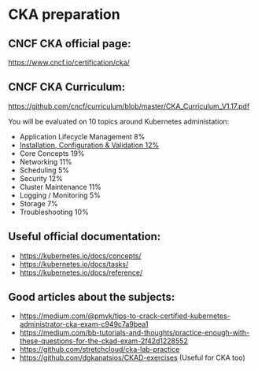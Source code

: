 # CKA preparation

## CNCF CKA official page:

https://www.cncf.io/certification/cka/

## CNCF CKA Curriculum:

https://github.com/cncf/curriculum/blob/master/CKA_Curriculum_V1.17.pdf

You will be evaluated on 10 topics around Kubernetes administation:
- Application Lifecycle Management 8%
- [Installation, Configuration & Validation 12%](https://github.com/alijahnas/CKA-practice-exercises/blob/master/installation-configuration-validation.md)
- Core Concepts 19%
- Networking 11%
- Scheduling 5%
- Security 12%
- Cluster Maintenance 11%
- Logging / Monitoring 5%
- Storage 7%
- Troubleshooting 10%

## Useful official documentation:

- https://kubernetes.io/docs/concepts/
- https://kubernetes.io/docs/tasks/
- https://kubernetes.io/docs/reference/

## Good articles about the subjects:

- https://medium.com/@pmvk/tips-to-crack-certified-kubernetes-administrator-cka-exam-c949c7a9bea1
- https://medium.com/bb-tutorials-and-thoughts/practice-enough-with-these-questions-for-the-ckad-exam-2f42d1228552
- https://github.com/stretchcloud/cka-lab-practice
- https://github.com/dgkanatsios/CKAD-exercises (Useful for CKA too)
